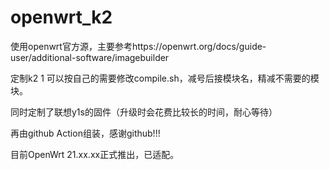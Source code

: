 # openwrt_k2
使用openwrt官方源，主要参考https://openwrt.org/docs/guide-user/additional-software/imagebuilder

定制k2
1
可以按自己的需要修改compile.sh，减号后接模块名，精减不需要的模块。

同时定制了联想y1s的固件（升级时会花费比较长的时间，耐心等待）

再由github Action组装，感谢github!!!

目前OpenWrt 21.xx.xx正式推出，已适配。
